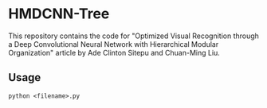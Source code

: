 # HMDCNN-Tree

This repository contains the code for "Optimized Visual Recognition through a Deep Convolutional Neural Network with Hierarchical Modular Organization" article by Ade Clinton Sitepu and Chuan-Ming Liu.

## Usage
```python <filename>.py```
